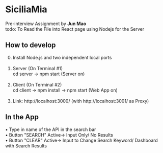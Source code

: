 # SiciliaMia

Pre-interview Assignment by **Jun Mao** </br>
todo: To Read the File into React page using Nodejs for the Server

## How to develop

0. Install Node.js and two independent local ports </br></br>
1. Server (On Terminal #1) </br>
  cd server -> npm start (Server on)  </br></br>
2. Client (On Terminal #2) </br>
  cd client -> npm install -> npm start (Web App on) </br></br>
3. Link: http://localhost:3000/ (with http://localhost:3001/ as Proxy)
   
   
   
## In the App </br>
  • Type in name of the API in the search bar </br>
  • Button "SEARCH" Active-> Input Only/ No Results </br>
  • Button "CLEAR" Active-> Input to Change Search Keyword/ Dashboard with Search Results </br>
  
  

